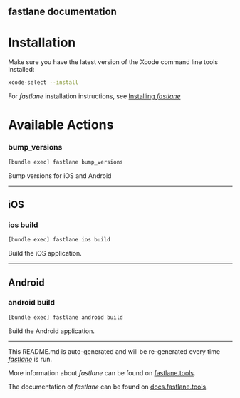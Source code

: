 ## fastlane documentation

# Installation

Make sure you have the latest version of the Xcode command line tools installed:

```sh
xcode-select --install
```

For _fastlane_ installation instructions, see [Installing _fastlane_](https://docs.fastlane.tools/#installing-fastlane)

# Available Actions

### bump_versions

```sh
[bundle exec] fastlane bump_versions
```

Bump versions for iOS and Android

---

## iOS

### ios build

```sh
[bundle exec] fastlane ios build
```

Build the iOS application.

---

## Android

### android build

```sh
[bundle exec] fastlane android build
```

Build the Android application.

---

This README.md is auto-generated and will be re-generated every time [_fastlane_](https://fastlane.tools) is run.

More information about _fastlane_ can be found on [fastlane.tools](https://fastlane.tools).

The documentation of _fastlane_ can be found on [docs.fastlane.tools](https://docs.fastlane.tools).
